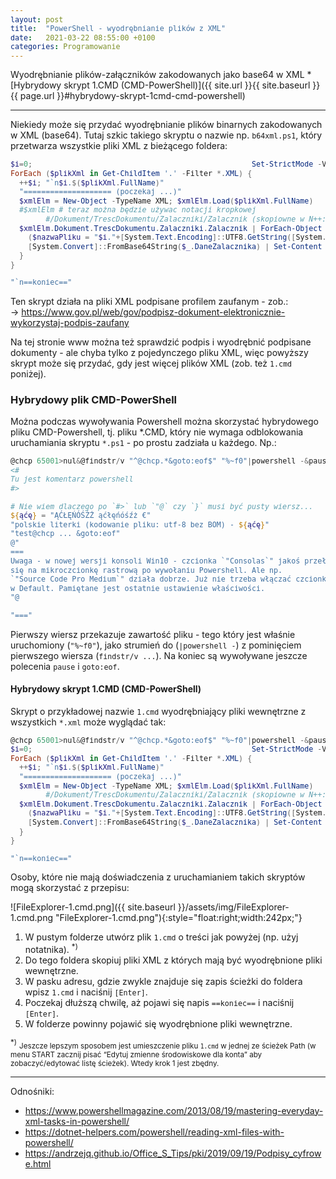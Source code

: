 ```yaml
---
layout: post
title:  "PowerShell - wyodrębnianie plików z XML"
date:   2021-03-22 08:55:00 +0100
categories: Programowanie
---
```


Wyodrębnianie plików-załączników zakodowanych jako base64 w XML * [Hybrydowy skrypt 1.CMD (CMD-PowerShell)]({{ site.url }}{{ site.baseurl }}{{ page.url }}#hybrydowy-skrypt-1cmd-cmd-powershell)

----


Niekiedy może się przydać wyodrębnianie plików binarnych zakodowanych w XML (base64). Tutaj szkic takiego skryptu o nazwie np. `b64xml.ps1`, który przetwarza wszystkie pliki XML z bieżącego foldera:

````powershell
$i=0;                                                  Set-StrictMode -Version 3
ForEach ($plikXml in Get-ChildItem '.' -Filter *.XML) {
  ++$i; "`n$i.$($plikXml.FullName)"
  "==================== (poczekaj ...)"
  $xmlElm = New-Object -TypeName XML; $xmlElm.Load($plikXml.FullName) 
  #$xmlElm # teraz można będzie używac notacji kropkowej
        #/Dokument/TrescDokumentu/Zalaczniki/Zalacznik (skopiowne w N++: XML Tools / Current XML Path)
  $xmlElm.Dokument.TrescDokumentu.Zalaczniki.Zalacznik | ForEach-Object {
    ($nazwaPliku = "$i."+[System.Text.Encoding]::UTF8.GetString([System.Convert]::FromBase64String( $_.nazwaPliku )))
    [System.Convert]::FromBase64String($_.DaneZalacznika) | Set-Content $nazwaPliku -Encoding Byte
  }
}

"`n==koniec=="
````

Ten skrypt działa na pliki XML podpisane profilem zaufanym - zob.:  
-> <https://www.gov.pl/web/gov/podpisz-dokument-elektronicznie-wykorzystaj-podpis-zaufany>

Na tej stronie www można też sprawdzić podpis i wyodrębnić podpisane dokumenty - ale chyba tylko z pojedynczego pliku XML, więc powyższy skrypt może się przydać, gdy jest więcej plików XML (zob. też `1.cmd` poniżej).

### Hybrydowy plik CMD-PowerShell

Można podczas wywoływania Powershell można skorzystać hybrydowego pliku CMD-Powershell, tj. pliku *.CMD, który nie wymaga odblokowania uruchamiania skryptu `*.ps1` - po prostu zadziała u każdego. Np.: 

````powershell
@chcp 65001>nul&@findstr/v "^@chcp.*&goto:eof$" "%~f0"|powershell -&pause&goto:eof
<#
Tu jest komentarz powershell
#>

# Nie wiem dlaczego po `#>` lub `"@` czy `}` musi być pusty wiersz...
${ąćę} = "ĄĆŁĘŃÓŚŹŻ ąćłęńóśźż €" 
"polskie literki (kodowanie pliku: utf-8 bez BOM) - ${ąćę}" 
"test@chcp ... &goto:eof"
@"
===
Uwaga - w nowej wersji konsoli Win10 - czcionka `"Consolas`" jakoś przełącza 
się na mikroczcionkę rastrową po wywołaniu Powershell. Ale np. 
`"Source Code Pro Medium`" działa dobrze. Już nie trzeba włączać czcionki 
w Default. Pamiętane jest ostatnie ustawienie właściwości.
"@

"==="
````

Pierwszy wiersz przekazuje zawartość pliku - tego który jest właśnie uruchomiony (`"%~f0"`), jako strumień do (`|powershell -`) z pominięciem pierwszego wiersza (`findstr/v ...`). Na koniec są wywoływane jeszcze polecenia `pause` i `goto:eof`.

#### Hybrydowy skrypt 1.CMD (CMD-PowerShell)

Skrypt o przykładowej nazwie `1.cmd` wyodrębniający pliki wewnętrzne z wszystkich  `*.xml` może wyglądać tak:

````powershell
@chcp 65001>nul&@findstr/v "^@chcp.*&goto:eof$" "%~f0"|powershell -&pause&goto:eof
$i=0;                                                  Set-StrictMode -Version 3
ForEach ($plikXml in Get-ChildItem '.' -Filter *.XML) {
  ++$i; "`n$i.$($plikXml.FullName)"
  "==================== (poczekaj ...)"
  $xmlElm = New-Object -TypeName XML; $xmlElm.Load($plikXml.FullName) 
        #/Dokument/TrescDokumentu/Zalaczniki/Zalacznik (skopiowne w N++: XML Tools / Current XML Path)
  $xmlElm.Dokument.TrescDokumentu.Zalaczniki.Zalacznik | ForEach-Object {
    ($nazwaPliku = "$i."+[System.Text.Encoding]::UTF8.GetString([System.Convert]::FromBase64String( $_.nazwaPliku )))
    [System.Convert]::FromBase64String($_.DaneZalacznika) | Set-Content $nazwaPliku -Encoding Byte
  }
}

"`n==koniec=="
````

Osoby, które nie mają doświadczenia z uruchamianiem takich skryptów mogą skorzystać z przepisu:

![FileExplorer-1.cmd.png]({{ site.baseurl }}/assets/img/FileExplorer-1.cmd.png "FileExplorer-1.cmd.png"){:style="float:right;width:242px;"} 
1. W pustym folderze utwórz plik `1.cmd` o treści jak powyżej (np. użyj notatnika). <sup>*)</sup>
2. Do tego foldera skopiuj pliki XML z których mają być wyodrębnione pliki wewnętrzne. 
3. W pasku adresu, gdzie zwykle znajduje się zapis ścieżki do foldera wpisz `1.cmd` i naciśnij `[Enter]`.
4. Poczekaj dłuższą chwilę, aż pojawi się napis `==koniec==` i naciśnij `[Enter]`.
5. W folderze powinny pojawić się wyodrębnione pliki wewnętrzne.


<sup>*)</sup> <small>Jeszcze lepszym sposobem jest umieszczenie pliku `1.cmd` w jednej ze ścieżek Path (w menu START zacznij pisać “Edytuj zmienne środowiskowe dla konta” aby zobaczyć/edytować listę ścieżek). Wtedy krok 1 jest zbędny.</small> 

- - - -

Odnośniki:
* <https://www.powershellmagazine.com/2013/08/19/mastering-everyday-xml-tasks-in-powershell/>
* <https://dotnet-helpers.com/powershell/reading-xml-files-with-powershell/>
* <https://andrzejq.github.io/Office_S_Tips/pki/2019/09/19/Podpisy_cyfrowe.html>


<style> code {font-size: smaller;} </style>